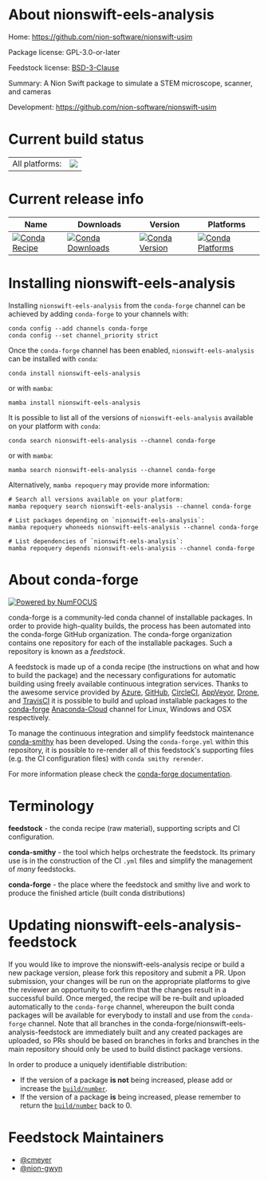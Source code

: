 About nionswift-eels-analysis
=============================

Home: https://github.com/nion-software/nionswift-usim

Package license: GPL-3.0-or-later

Feedstock license: [BSD-3-Clause](https://github.com/conda-forge/nionswift-eels-analysis-feedstock/blob/main/LICENSE.txt)

Summary: A Nion Swift package to simulate a STEM microscope, scanner, and cameras

Development: https://github.com/nion-software/nionswift-usim

Current build status
====================


<table><tr><td>All platforms:</td>
    <td>
      <a href="https://dev.azure.com/conda-forge/feedstock-builds/_build/latest?definitionId=10919&branchName=main">
        <img src="https://dev.azure.com/conda-forge/feedstock-builds/_apis/build/status/nionswift-eels-analysis-feedstock?branchName=main">
      </a>
    </td>
  </tr>
</table>

Current release info
====================

| Name | Downloads | Version | Platforms |
| --- | --- | --- | --- |
| [![Conda Recipe](https://img.shields.io/badge/recipe-nionswift--eels--analysis-green.svg)](https://anaconda.org/conda-forge/nionswift-eels-analysis) | [![Conda Downloads](https://img.shields.io/conda/dn/conda-forge/nionswift-eels-analysis.svg)](https://anaconda.org/conda-forge/nionswift-eels-analysis) | [![Conda Version](https://img.shields.io/conda/vn/conda-forge/nionswift-eels-analysis.svg)](https://anaconda.org/conda-forge/nionswift-eels-analysis) | [![Conda Platforms](https://img.shields.io/conda/pn/conda-forge/nionswift-eels-analysis.svg)](https://anaconda.org/conda-forge/nionswift-eels-analysis) |

Installing nionswift-eels-analysis
==================================

Installing `nionswift-eels-analysis` from the `conda-forge` channel can be achieved by adding `conda-forge` to your channels with:

```
conda config --add channels conda-forge
conda config --set channel_priority strict
```

Once the `conda-forge` channel has been enabled, `nionswift-eels-analysis` can be installed with `conda`:

```
conda install nionswift-eels-analysis
```

or with `mamba`:

```
mamba install nionswift-eels-analysis
```

It is possible to list all of the versions of `nionswift-eels-analysis` available on your platform with `conda`:

```
conda search nionswift-eels-analysis --channel conda-forge
```

or with `mamba`:

```
mamba search nionswift-eels-analysis --channel conda-forge
```

Alternatively, `mamba repoquery` may provide more information:

```
# Search all versions available on your platform:
mamba repoquery search nionswift-eels-analysis --channel conda-forge

# List packages depending on `nionswift-eels-analysis`:
mamba repoquery whoneeds nionswift-eels-analysis --channel conda-forge

# List dependencies of `nionswift-eels-analysis`:
mamba repoquery depends nionswift-eels-analysis --channel conda-forge
```


About conda-forge
=================

[![Powered by
NumFOCUS](https://img.shields.io/badge/powered%20by-NumFOCUS-orange.svg?style=flat&colorA=E1523D&colorB=007D8A)](https://numfocus.org)

conda-forge is a community-led conda channel of installable packages.
In order to provide high-quality builds, the process has been automated into the
conda-forge GitHub organization. The conda-forge organization contains one repository
for each of the installable packages. Such a repository is known as a *feedstock*.

A feedstock is made up of a conda recipe (the instructions on what and how to build
the package) and the necessary configurations for automatic building using freely
available continuous integration services. Thanks to the awesome service provided by
[Azure](https://azure.microsoft.com/en-us/services/devops/), [GitHub](https://github.com/),
[CircleCI](https://circleci.com/), [AppVeyor](https://www.appveyor.com/),
[Drone](https://cloud.drone.io/welcome), and [TravisCI](https://travis-ci.com/)
it is possible to build and upload installable packages to the
[conda-forge](https://anaconda.org/conda-forge) [Anaconda-Cloud](https://anaconda.org/)
channel for Linux, Windows and OSX respectively.

To manage the continuous integration and simplify feedstock maintenance
[conda-smithy](https://github.com/conda-forge/conda-smithy) has been developed.
Using the ``conda-forge.yml`` within this repository, it is possible to re-render all of
this feedstock's supporting files (e.g. the CI configuration files) with ``conda smithy rerender``.

For more information please check the [conda-forge documentation](https://conda-forge.org/docs/).

Terminology
===========

**feedstock** - the conda recipe (raw material), supporting scripts and CI configuration.

**conda-smithy** - the tool which helps orchestrate the feedstock.
                   Its primary use is in the construction of the CI ``.yml`` files
                   and simplify the management of *many* feedstocks.

**conda-forge** - the place where the feedstock and smithy live and work to
                  produce the finished article (built conda distributions)


Updating nionswift-eels-analysis-feedstock
==========================================

If you would like to improve the nionswift-eels-analysis recipe or build a new
package version, please fork this repository and submit a PR. Upon submission,
your changes will be run on the appropriate platforms to give the reviewer an
opportunity to confirm that the changes result in a successful build. Once
merged, the recipe will be re-built and uploaded automatically to the
`conda-forge` channel, whereupon the built conda packages will be available for
everybody to install and use from the `conda-forge` channel.
Note that all branches in the conda-forge/nionswift-eels-analysis-feedstock are
immediately built and any created packages are uploaded, so PRs should be based
on branches in forks and branches in the main repository should only be used to
build distinct package versions.

In order to produce a uniquely identifiable distribution:
 * If the version of a package **is not** being increased, please add or increase
   the [``build/number``](https://docs.conda.io/projects/conda-build/en/latest/resources/define-metadata.html#build-number-and-string).
 * If the version of a package **is** being increased, please remember to return
   the [``build/number``](https://docs.conda.io/projects/conda-build/en/latest/resources/define-metadata.html#build-number-and-string)
   back to 0.

Feedstock Maintainers
=====================

* [@cmeyer](https://github.com/cmeyer/)
* [@nion-gwyn](https://github.com/nion-gwyn/)

